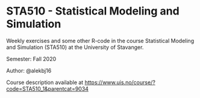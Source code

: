 # STA510 - Statistical Modeling and Simulation
Weekly exercises and some other R-code in the course Statistical Modeling and Simulation (STA510) at the University of Stavanger. 

Semester: Fall 2020

Author: @alekbj16

Course description available at https://www.uis.no/course/?code=STA510_1&parentcat=9034
